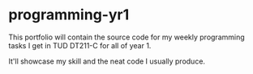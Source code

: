 # programming-yr1
This portfolio will contain the source code for my weekly programming tasks I get in TUD DT211-C for all of year 1. 

It'll showcase my skill and the neat code I usually produce.
